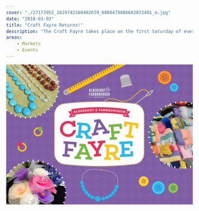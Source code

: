 ```yaml
---
cover: "./27173952_1629742160402639_6880478086602872491_o.jpg"
date: "2018-03-03"
title: "Craft Fayre Returns!"
description: "The Craft Fayre takes place on the first Saturday of every month"
areas:
    - Markets
    - Events
---
```


![](27173952_1629742160402639_6880478086602872491_o.jpg)
